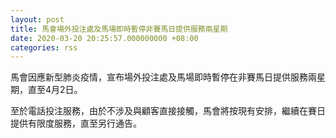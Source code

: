 ```yaml
---
layout: post
title: 馬會場外投注處及馬場即時暫停非賽馬日提供服務兩星期
date: 2020-03-20 20:25:57.000000000 +08:00
categories: rss
---
```


馬會因應新型肺炎疫情，宣布場外投注處及馬場即時暫停在非賽馬日提供服務兩星期，直至4月2日。

至於電話投注服務，由於不涉及與顧客直接接觸，馬會將按現有安排，繼續在賽日提供有限度服務，直至另行通告。
